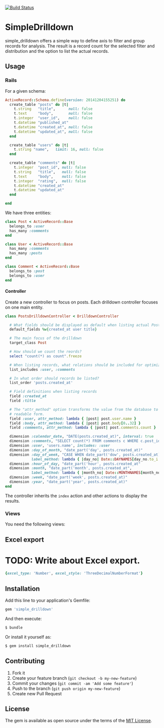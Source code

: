[![Build Status](https://travis-ci.org/DatekWireless/simple_drilldown.svg?branch=master)](https://travis-ci.org/DatekWireless/simple_drilldown)

# SimpleDrilldown

simple_drilldown offers a simple way to define axis to filter and group records
for analysis.  The result is a record count for the selected filter and
distribution and the option to list the actual records.

## Usage

### Rails

For a given schema:

```ruby
ActiveRecord::Schema.define(version: 20141204155251) do
  create_table "posts" do |t|
    t.string   "title",      null: false
    t.text     "body",       null: false
    t.integer  "user_id",    null: false
    t.datetime "published_at"
    t.datetime "created_at", null: false
    t.datetime "updated_at", null: false
  end

  create_table "users" do |t|
    t.string "name",   limit: 16, null: false
  end

  create_table "comments" do |t|
    t.integer  "post_id", null: false
    t.string   "title",   null: false
    t.text     "body",    null: false
    t.integer  "rating",  null: false
    t.datetime "created_at"
    t.datetime "updated_at"
  end

end
```

We have three entities:

```ruby
class Post < ActiveRecord::Base
  belongs_to :user
  has_many :comments
end

class User < ActiveRecord::Base
  has_many :comments
  has_many :posts
end

class Comment < ActiveRecord::Base
  belongs_to :post
  belongs_to :user
end
```

#### Controller

Create a new controller to focus on posts.  Each drilldown controller focuses on
one main entity.

```ruby
class PostsDrilldownController < DrilldownController

  # What fields should be displayed as default when listing actual Post records.
  default_fields %w{created_at user title}

  # The main focus of the drilldown
  target_class Post

  # How should we count the reords?
  select "count(*) as count".freeze

  # When listing records, what relations should be included for optimization?
  list_includes :user, :comments

  # In what order should records be listed?
  list_order 'posts.created_at'

  # Field definitions when listing records
  field :created_at
  field :title

  # The "attr_method" option transforms the value from the database to a
  # readable form.
  field :user, attr_method: lambda { |post| post.user.name }
  field :body, attr_method: lambda { |post| post.body[0..32] }
  field :comments, attr_method: lambda { |post| post.comments.count }

  dimension :calendar_date, "DATE(posts.created_at)", interval: true
  dimension :comments, "SELECT count(*) FROM comments c WHERE c.post_id = posts.id"
  dimension :user, 'users.name', includes: :user
  dimension :day_of_month, "date_part('day', posts.created_at)"
  dimension :day_of_week, "CASE WHEN date_part('dow', posts.created_at) = 0 THEN 7 ELSE date_part('dow', posts.created_at) END",
            label_method: lambda { |day_no| Date::DAYNAMES[day_no.to_i % 7] }
  dimension :hour_of_day, "date_part('hour', posts.created_at"
  dimension :month, "date_part('month', posts.created_at",
            label_method: lambda { |month_no| Date::MONTHNAMES[month_no.to_i] }
  dimension :week, "date_part('week', posts.created_at)"
  dimension :year, "date_part('year', posts.created_at)"
end
```

The controller inherits the ```index``` action and other actions to display the
results.

### Views

You need the following views:



## Excel export

# TODO: Write about Excel export.

```ruby
{excel_type: 'Number', excel_style: 'ThreeDecimalNumberFormat'}
```

## Installation

Add this line to your application's Gemfile:

```ruby
gem 'simple_drilldown'
```

And then execute:
```bash
$ bundle
```

Or install it yourself as:
```bash
$ gem install simple_drilldown
```

## Contributing

1. Fork it
2. Create your feature branch (`git checkout -b my-new-feature`)
3. Commit your changes (`git commit -am 'Add some feature'`)
4. Push to the branch (`git push origin my-new-feature`)
5. Create new Pull Request

## License
The gem is available as open source under the terms of the [MIT License](https://opensource.org/licenses/MIT).
